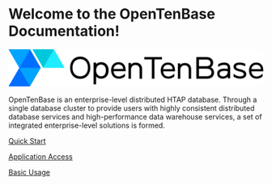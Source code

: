 # Welcome to the OpenTenBase Documentation!

![logo](assets/main_logo.svg)

OpenTenBase is an enterprise-level distributed HTAP database. Through a single database cluster to provide users with highly consistent distributed database services and high-performance data warehouse services, a set of integrated enterprise-level solutions is formed.

[Quick Start](guide/01-quickstart.md)  

[Application Access](guide/02-access.md) 

[Basic Usage](guide/03-basic-use.md) 
